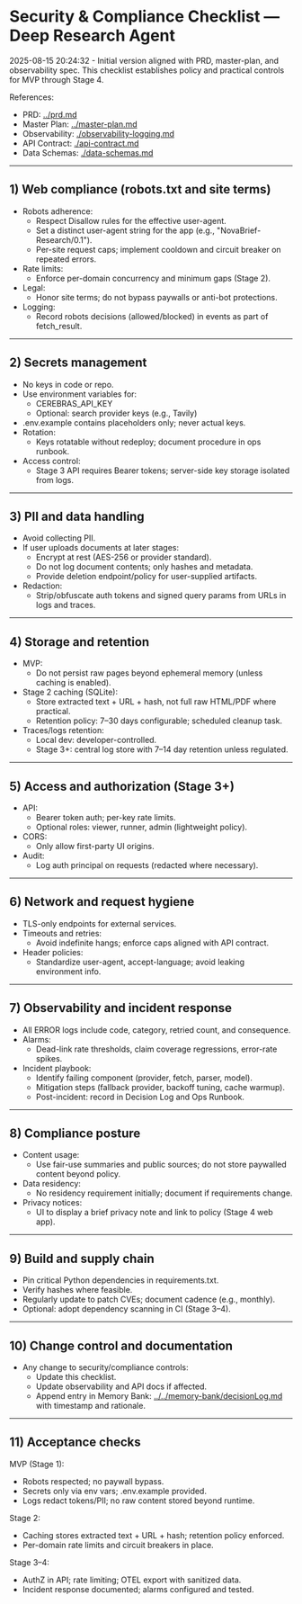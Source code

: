# Security & Compliance Checklist — Deep Research Agent

2025-08-15 20:24:32 - Initial version aligned with PRD, master-plan, and observability spec. This checklist establishes policy and practical controls for MVP through Stage 4.

References:
- PRD: [../prd.md](../prd.md)
- Master Plan: [../master-plan.md](../master-plan.md)
- Observability: [./observability-logging.md](./observability-logging.md)
- API Contract: [./api-contract.md](./api-contract.md)
- Data Schemas: [./data-schemas.md](./data-schemas.md)

---

## 1) Web compliance (robots.txt and site terms)

- Robots adherence:
  - Respect Disallow rules for the effective user-agent.
  - Set a distinct user-agent string for the app (e.g., "NovaBrief-Research/0.1").
  - Per-site request caps; implement cooldown and circuit breaker on repeated errors.
- Rate limits:
  - Enforce per-domain concurrency and minimum gaps (Stage 2).
- Legal:
  - Honor site terms; do not bypass paywalls or anti-bot protections.
- Logging:
  - Record robots decisions (allowed/blocked) in events as part of fetch_result.

---

## 2) Secrets management

- No keys in code or repo.
- Use environment variables for:
  - CEREBRAS_API_KEY
  - Optional: search provider keys (e.g., Tavily)
- .env.example contains placeholders only; never actual keys.
- Rotation:
  - Keys rotatable without redeploy; document procedure in ops runbook.
- Access control:
  - Stage 3 API requires Bearer tokens; server-side key storage isolated from logs.

---

## 3) PII and data handling

- Avoid collecting PII.
- If user uploads documents at later stages:
  - Encrypt at rest (AES-256 or provider standard).
  - Do not log document contents; only hashes and metadata.
  - Provide deletion endpoint/policy for user-supplied artifacts.
- Redaction:
  - Strip/obfuscate auth tokens and signed query params from URLs in logs and traces.

---

## 4) Storage and retention

- MVP:
  - Do not persist raw pages beyond ephemeral memory (unless caching is enabled).
- Stage 2 caching (SQLite):
  - Store extracted text + URL + hash, not full raw HTML/PDF where practical.
  - Retention policy: 7–30 days configurable; scheduled cleanup task.
- Traces/logs retention:
  - Local dev: developer-controlled.
  - Stage 3+: central log store with 7–14 day retention unless regulated.

---

## 5) Access and authorization (Stage 3+)

- API:
  - Bearer token auth; per-key rate limits.
  - Optional roles: viewer, runner, admin (lightweight policy).
- CORS:
  - Only allow first-party UI origins.
- Audit:
  - Log auth principal on requests (redacted where necessary).

---

## 6) Network and request hygiene

- TLS-only endpoints for external services.
- Timeouts and retries:
  - Avoid indefinite hangs; enforce caps aligned with API contract.
- Header policies:
  - Standardize user-agent, accept-language; avoid leaking environment info.

---

## 7) Observability and incident response

- All ERROR logs include code, category, retried count, and consequence.
- Alarms:
  - Dead-link rate thresholds, claim coverage regressions, error-rate spikes.
- Incident playbook:
  - Identify failing component (provider, fetch, parser, model).
  - Mitigation steps (fallback provider, backoff tuning, cache warmup).
  - Post-incident: record in Decision Log and Ops Runbook.

---

## 8) Compliance posture

- Content usage:
  - Use fair-use summaries and public sources; do not store paywalled content beyond policy.
- Data residency:
  - No residency requirement initially; document if requirements change.
- Privacy notices:
  - UI to display a brief privacy note and link to policy (Stage 4 web app).

---

## 9) Build and supply chain

- Pin critical Python dependencies in requirements.txt.
- Verify hashes where feasible.
- Regularly update to patch CVEs; document cadence (e.g., monthly).
- Optional: adopt dependency scanning in CI (Stage 3–4).

---

## 10) Change control and documentation

- Any change to security/compliance controls:
  - Update this checklist.
  - Update observability and API docs if affected.
  - Append entry in Memory Bank: [../../memory-bank/decisionLog.md](../../memory-bank/decisionLog.md) with timestamp and rationale.

---

## 11) Acceptance checks

MVP (Stage 1):
- Robots respected; no paywall bypass.
- Secrets only via env vars; .env.example provided.
- Logs redact tokens/PII; no raw content stored beyond runtime.

Stage 2:
- Caching stores extracted text + URL + hash; retention policy enforced.
- Per-domain rate limits and circuit breakers in place.

Stage 3–4:
- AuthZ in API; rate limiting; OTEL export with sanitized data.
- Incident response documented; alarms configured and tested.